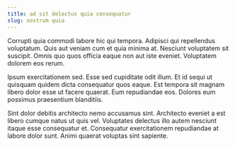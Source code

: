 ```yaml
---
title: ad sit delectus quia consequatur
slug: nostrum quia
---
```


Corrupti quia commodi labore hic qui tempora. Adipisci qui repellendus voluptatum. Quis aut veniam cum et quia minima at. Nesciunt voluptatem sit suscipit. Omnis quo quos officia eaque non aut iste eveniet. Voluptatem dolorem eos rerum.

Ipsum exercitationem sed. Esse sed cupiditate odit illum. Et id sequi ut quisquam quidem dicta consequatur quos eaque. Est tempora sit magnam libero dolor esse ut facere quaerat. Eum repudiandae eos. Dolores eum possimus praesentium blanditiis.

Sint dolor debitis architecto nemo accusamus sint. Architecto eveniet a est libero cumque natus ut quis vel. Voluptates delectus illo autem nesciunt itaque esse consequatur et. Consequatur exercitationem repudiandae at labore dolor sunt. Animi quaerat voluptas sint sapiente.
